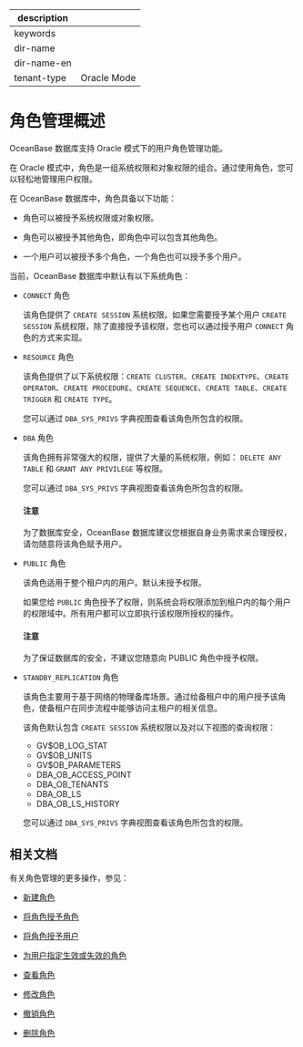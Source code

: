 |description||
|---|---|
|keywords||
|dir-name||
|dir-name-en||
|tenant-type|Oracle Mode|

# 角色管理概述

OceanBase 数据库支持 Oracle 模式下的用户角色管理功能。

在 Oracle 模式中，角色是一组系统权限和对象权限的组合。通过使用角色，您可以轻松地管理用户权限。

在 OceanBase 数据库中，角色具备以下功能：

* 角色可以被授予系统权限或对象权限。

* 角色可以被授予其他角色，即角色中可以包含其他角色。

* 一个用户可以被授予多个角色，一个角色也可以授予多个用户。

当前，OceanBase 数据库中默认有以下系统角色：

* `CONNECT` 角色

  该角色提供了 `CREATE SESSION` 系统权限。如果您需要授予某个用户 `CREATE SESSION` 系统权限，除了直接授予该权限，您也可以通过授予用户 `CONNECT` 角色的方式来实现。
  
* `RESOURCE` 角色

  该角色提供了以下系统权限：`CREATE CLUSTER`、`CREATE INDEXTYPE`、`CREATE OPERATOR`、`CREATE PROCEDURE`、`CREATE SEQUENCE`、`CREATE TABLE`、`CREATE TRIGGER` 和 `CREATE TYPE`。

  您可以通过 `DBA_SYS_PRIVS` 字典视图查看该角色所包含的权限。
  
* `DBA` 角色

  该角色拥有非常强大的权限，提供了大量的系统权限，例如： `DELETE ANY TABLE` 和 `GRANT ANY PRIVILEGE` 等权限。

  您可以通过 `DBA_SYS_PRIVS` 字典视图查看该角色所包含的权限。
  
  <main id="notice" type='notice'>
    <h4>注意</h4>
    <p>为了数据库安全，OceanBase 数据库建议您根据自身业务需求来合理授权，请勿随意将该角色赋予用户。</p>
  </main>
  
* `PUBLIC` 角色

  该角色适用于整个租户内的用户。默认未授予权限。

  如果您给 `PUBLIC` 角色授予了权限，则系统会将权限添加到租户内的每个用户的权限域中。所有用户都可以立即执行该权限所授权的操作。
  
  <main id="notice" type='notice'>
    <h4>注意</h4>
    <p>为了保证数据库的安全，不建议您随意向 PUBLIC 角色中授予权限。</p>
  </main>

* `STANDBY_REPLICATION` 角色

  该角色主要用于基于网络的物理备库场景。通过给备租户中的用户授予该角色，使备租户在同步流程中能够访问主租户的相关信息。
  
  该角色默认包含 `CREATE SESSION` 系统权限以及对以下视图的查询权限：

  * GV$OB_LOG_STAT
  * GV$OB_UNITS
  * GV$OB_PARAMETERS
  * DBA_OB_ACCESS_POINT
  * DBA_OB_TENANTS
  * DBA_OB_LS
  * DBA_OB_LS_HISTORY

  您可以通过 `DBA_SYS_PRIVS` 字典视图查看该角色所包含的权限。

## 相关文档

有关角色管理的更多操作，参见：

* [新建角色](../400.manage-roles-of-oracle-mode/200.create-a-role-for-oracle-tenant-of-oracle-mode.md)

* [将角色授予角色](../400.manage-roles-of-oracle-mode/300.grant-a-role-to-a-role-of-oracle-mode.md)

* [将角色授予用户](../400.manage-roles-of-oracle-mode/400.grant-a-role-to-a-user-of-oracle-mode.md)

* [为用户指定生效或失效的角色](../400.manage-roles-of-oracle-mode/500.specify-an-active-or-inactive-role-for-the-user-of-oracle-mode.md)

* [查看角色](../400.manage-roles-of-oracle-mode/600.view-roles-of-oracle-mode.md)

* [修改角色](../400.manage-roles-of-oracle-mode/700.modify-a-role-of-oracle-mode.md)

* [撤销角色](../400.manage-roles-of-oracle-mode/800.revoke-role-of-oracle-mode.md)

* [删除角色](../400.manage-roles-of-oracle-mode/900.delete-a-role-of-oracle-mode.md)
